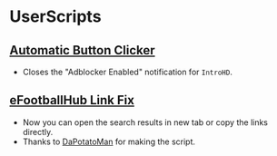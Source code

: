 # UserScripts

## [Automatic Button Clicker](https://github.com/rahaaatul/UserScripts/raw/main/Automatic%20Button%20Click/Automatic%20Button%20Click.user.js)
- Closes the "Adblocker Enabled" notification for `IntroHD`.

## [eFootballHub Link Fix](https://github.com/rahaaatul/UserScripts/raw/main/eFootballHub%20Link%20Fix/eFootballHub-Link-Fix.js)
- Now you can open the search results in new tab or copy the links directly.
- Thanks to [DaPotatoMan](https://github.com/DaPotatoMan) for making the script.